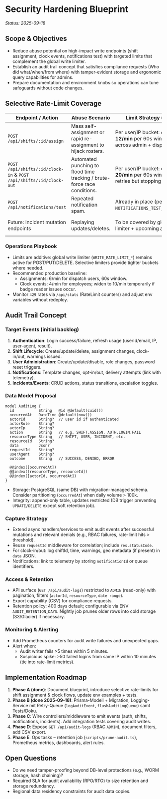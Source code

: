 # Security Hardening Blueprint

_Status: 2025-09-18_

## Scope & Objectives
- Reduce abuse potential on high-impact write endpoints (shift assignment, clock events, notifications test) with targeted limits that complement the global write limiter.
- Establish an audit trail concept that satisfies compliance requests (Who did what/when/from where) with tamper-evident storage and ergonomic query capabilities for admins.
- Prepare documentation and environment knobs so operations can tune safeguards without code changes.

## Selective Rate-Limit Coverage

| Endpoint / Action | Abuse Scenario | Limit Strategy (defaults) | Environment Controls | Notes |
| --- | --- | --- | --- | --- |
| `POST /api/shifts/:id/assign` | Mass self-assignment or rapid re-assignment to hijack rosters. | Per user/IP bucket: default **12/min** per 60s window. Shared across admin + dispatcher roles. | `SHIFT_ASSIGN_RATE_LIMIT_ENABLED`, `SHIFT_ASSIGN_RATE_LIMIT_PER_MIN`, `SHIFT_ASSIGN_RATE_LIMIT_WINDOW_MS` | Implemented via dedicated limiter + RBAC (`ADMIN`,`DISPATCHER`). |
| `POST /api/shifts/:id/clock-in` & `POST /api/shifts/:id/clock-out` | Automated punching to flood time tracking / brute-force race conditions. | Per user/IP bucket: default **20/min** per 60s window allowing retries but stopping spam. | `SHIFT_CLOCK_RATE_LIMIT_ENABLED`, `SHIFT_CLOCK_RATE_LIMIT_PER_MIN`, `SHIFT_CLOCK_RATE_LIMIT_WINDOW_MS` | Limiter shared between clock-in/out to cover both flows. |
| `POST /api/notifications/test` | Repeated notification spam. | Already in place (per user/IP) via `NOTIFICATIONS_TEST_RATE_LIMIT_*`. |  | Maintain observability counters. |
| Future: Incident mutation endpoints | Replaying updates/deletes. | To be covered by global write limiter + upcoming audit events. |  | Add per-resource controls if abuse observed. |

### Operations Playbook
- Limits are additive: global write limiter (`WRITE_RATE_LIMIT_*`) remains active for POST/PUT/DELETE. Selective limiters provide tighter buckets where needed.
- Recommended production baseline:
  - Assignments: 6/min for dispatch users, 60s window.
  - Clock events: 4/min for employees; widen to 10/min temporarily if badge reader issues occur.
- Monitor `429` rates via `/api/stats` (RateLimit counters) and adjust env variables without redeploy.

## Audit Trail Concept

### Target Events (initial backlog)
1. **Authentication**: Login success/failure, refresh usage (userId/email, IP, user-agent, result).
2. **Shift Lifecycle**: Create/update/delete, assignment changes, clock-in/out, warnings issued.
3. **User Administration**: Create/update/disable, role changes, password reset triggers.
4. **Notifications**: Template changes, opt-in/out, delivery attempts (link with telemetry).
5. **Incidents/Events**: CRUD actions, status transitions, escalation toggles.

### Data Model Proposal
```prisma
model AuditLog {
  id           String   @id @default(cuid())
  occurredAt   DateTime @default(now())
  actorId      String?  // user id if authenticated
  actorRole    String?
  actorIp      String?
  action       String   // e.g. SHIFT.ASSIGN, AUTH.LOGIN.FAIL
  resourceType String   // SHIFT, USER, INCIDENT, etc.
  resourceId   String?
  data         Json?
  requestId    String?
  userAgent    String?
  outcome      String   // SUCCESS, DENIED, ERROR

  @@index([occurredAt])
  @@index([resourceType, resourceId])
  @@index([actorId, occurredAt])
}
```
- Storage: PostgreSQL (same DB) with migration-managed schema. Consider partitioning (`occurredAt`) when daily volume > 100k.
- Integrity: append-only table, updates restricted (DB trigger preventing `UPDATE/DELETE` except soft retention job).

### Capture Strategy
- Extend async handlers/services to emit audit events after successful mutations and relevant denials (e.g., RBAC failures, rate-limit hits > threshold).
- Reuse `requestId` middleware for correlation; include `res.statusCode`.
- For clock-in/out: log shiftId, time, warnings, geo metadata (if present) in `data` JSON.
- Notifications: link to telemetry by storing `notificationId` or queue identifiers.

### Access & Retention
- API surface (`GET /api/audit-logs`) restricted to `ADMIN` (read-only) with pagination, filters (`actorId`, `resourceType`, `date range`).
- Export capability (CSV) for compliance requests.
- Retention policy: 400 days default; configurable via ENV `AUDIT_RETENTION_DAYS`. Nightly job prunes older rows into cold storage (S3/Glacier) if necessary.

### Monitoring & Alerting
- Add Prometheus counters for audit write failures and unexpected gaps.
- Alert when:
  - Audit writer fails >5 times within 5 minutes.
  - Suspicious spike: >50 failed logins from same IP within 10 minutes (tie into rate-limit metrics).

## Implementation Roadmap
1. **Phase A (done)**: Document blueprint, introduce selective rate-limits for shift assignment & clock flows, update env examples + tests.
2. **Phase B (done 2025-09-18)**: Prisma-Modell + Migration, Logging-Service mit Retry-Queue (`logAuditEvent`, `flushAuditLogQueue`) samt Tests/Doku.
3. **Phase C**: Wire controllers/middleware to emit events (auth, shifts, notifications, incidents). Add integration tests covering audit writes.
4. **Phase D**: Expose `GET /api/audit-logs` (RBAC `ADMIN`), document filters, add CSV export.
5. **Phase E**: Ops tasks – retention job (`scripts/prune-audit.ts`), Prometheus metrics, dashboards, alert rules.

## Open Questions
- Do we need tamper-proofing beyond DB-level protections (e.g., WORM storage, hash chaining)?
- Required SLA for audit availability (RPO/RTO) to size retention and storage redundancy.
- Regional data residency constraints for audit data copies.

